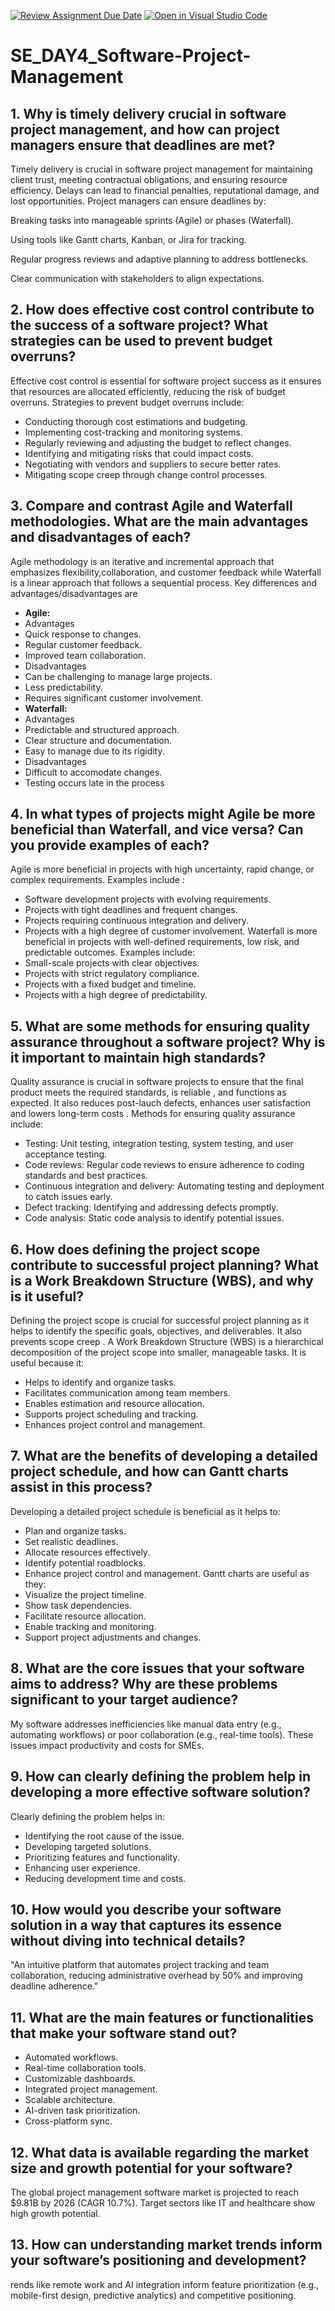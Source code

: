 [![Review Assignment Due Date](https://classroom.github.com/assets/deadline-readme-button-22041afd0340ce965d47ae6ef1cefeee28c7c493a6346c4f15d667ab976d596c.svg)](https://classroom.github.com/a/9pw6JKcu)
[![Open in Visual Studio Code](https://classroom.github.com/assets/open-in-vscode-2e0aaae1b6195c2367325f4f02e2d04e9abb55f0b24a779b69b11b9e10269abc.svg)](https://classroom.github.com/online_ide?assignment_repo_id=18484483&assignment_repo_type=AssignmentRepo)
# SE_DAY4_Software-Project-Management
## 1. Why is timely delivery crucial in software project management, and how can project managers ensure that deadlines are met?
Timely delivery is crucial in software project management for maintaining client trust, meeting contractual obligations, and ensuring resource efficiency. Delays can lead to financial penalties, reputational damage, and lost opportunities. Project managers can ensure deadlines by:

Breaking tasks into manageable sprints (Agile) or phases (Waterfall).

Using tools like Gantt charts, Kanban, or Jira for tracking.

Regular progress reviews and adaptive planning to address bottlenecks.

Clear communication with stakeholders to align expectations.
## 2. How does effective cost control contribute to the success of a software project? What strategies can be used to prevent budget overruns?
Effective cost control is essential for software project success as it ensures that resources are allocated efficiently, reducing the risk of budget overruns. Strategies to prevent budget overruns include:
- Conducting thorough cost estimations and budgeting.
- Implementing cost-tracking and monitoring systems.
- Regularly reviewing and adjusting the budget to reflect changes.
- Identifying and mitigating risks that could impact costs.
- Negotiating with vendors and suppliers to secure better rates.
- Mitigating scope creep through change control processes.
## 3. Compare and contrast Agile and Waterfall methodologies. What are the main advantages and disadvantages of each?
Agile methodology is an iterative and incremental approach that emphasizes flexibility,collaboration, and customer feedback while Waterfall is a linear approach that follows a sequential process. Key differences and advantages/disadvantages are
- **Agile:**
- Advantages
- Quick response to changes.
- Regular customer feedback.
- Improved team collaboration.
- Disadvantages
- Can be challenging to manage large projects.
- Less predictability.
- Requires significant customer involvement.
- **Waterfall:**
- Advantages
- Predictable and structured approach.
- Clear structure and documentation.
- Easy to manage due to its rigidity.
- Disadvantages
- Difficult to accomodate changes.
- Testing occurs late in the process
## 4. In what types of projects might Agile be more beneficial than Waterfall, and vice versa? Can you provide examples of each?
Agile is more beneficial in projects with high uncertainty, rapid change, or complex requirements. Examples include :
- Software development projects with evolving requirements.
- Projects with tight deadlines and frequent changes.
- Projects requiring continuous integration and delivery.
- Projects with a high degree of customer involvement.
Waterfall is more beneficial in projects with well-defined requirements, low risk, and predictable outcomes. Examples include:
- Small-scale projects with clear objectives.
- Projects with strict regulatory compliance.
- Projects with a fixed budget and timeline.
- Projects with a high degree of predictability.


## 5. What are some methods for ensuring quality assurance throughout a software project? Why is it important to maintain high standards?
Quality assurance is crucial in software projects to ensure that the final product meets the required standards, is reliable , and functions as expected. It also reduces post-lauch defects, enhances user satisfaction and lowers long-term costs . Methods for ensuring quality assurance include:
- Testing: Unit testing, integration testing, system testing, and user acceptance testing.
- Code reviews: Regular code reviews to ensure adherence to coding standards and best practices.
- Continuous integration and delivery: Automating testing and deployment to catch issues early.
- Defect tracking: Identifying and addressing defects promptly.
- Code analysis: Static code analysis to identify potential issues.

## 6. How does defining the project scope contribute to successful project planning? What is a Work Breakdown Structure (WBS), and why is it useful?
Defining the project scope is crucial for successful project planning as it helps to identify the specific goals, objectives, and deliverables. It also prevents scope creep . A Work Breakdown Structure (WBS) is a hierarchical decomposition of the project scope into smaller, manageable tasks. It is useful because it:
- Helps to identify and organize tasks.
- Facilitates communication among team members.
- Enables estimation and resource allocation.
- Supports project scheduling and tracking.
- Enhances project control and management.
## 7. What are the benefits of developing a detailed project schedule, and how can Gantt charts assist in this process?
Developing a detailed project schedule is beneficial as it helps to:
- Plan and organize tasks.
- Set realistic deadlines.
- Allocate resources effectively.
- Identify potential roadblocks.
- Enhance project control and management.
Gantt charts are useful as they:
- Visualize the project timeline.
- Show task dependencies.
- Facilitate resource allocation.
- Enable tracking and monitoring.
- Support project adjustments and changes.

## 8. What are the core issues that your software aims to address? Why are these problems significant to your target audience?
My software addresses inefficiencies like manual data entry (e.g., automating workflows) or poor collaboration (e.g., real-time tools). These issues impact productivity and costs for SMEs.
## 9. How can clearly defining the problem help in developing a more effective software solution?
Clearly defining the problem helps in:
- Identifying the root cause of the issue.
- Developing targeted solutions.
- Prioritizing features and functionality.
- Enhancing user experience.
- Reducing development time and costs.

## 10. How would you describe your software solution in a way that captures its essence without diving into technical details?
"An intuitive platform that automates project tracking and team collaboration, reducing administrative overhead by 50% and improving deadline adherence."
## 11. What are the main features or functionalities that make your software stand out?
- Automated workflows.
- Real-time collaboration tools.
- Customizable dashboards.
- Integrated project management.
- Scalable architecture.
- AI-driven task prioritization.
- Cross-platform sync.

## 12. What data is available regarding the market size and growth potential for your software?
The global project management software market is projected to reach $9.81B by 2026 (CAGR 10.7%). Target sectors like IT and healthcare show high growth potential.


## 13. How can understanding market trends inform your software’s positioning and development?
rends like remote work and AI integration inform feature prioritization (e.g., mobile-first design, predictive analytics) and competitive positioning.


